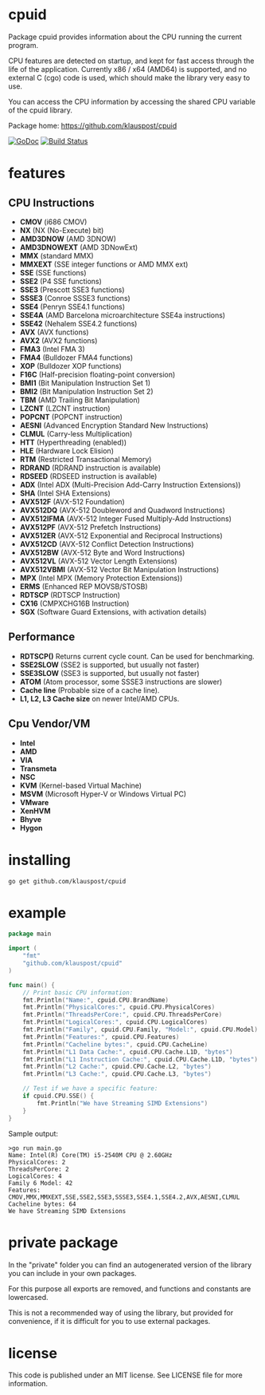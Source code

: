 # cpuid
Package cpuid provides information about the CPU running the current program.

CPU features are detected on startup, and kept for fast access through the life of the application.
Currently x86 / x64 (AMD64) is supported, and no external C (cgo) code is used, which should make the library very easy to use.

You can access the CPU information by accessing the shared CPU variable of the cpuid library.

Package home: https://github.com/klauspost/cpuid

[![GoDoc][1]][2] [![Build Status][3]][4]

[1]: https://godoc.org/github.com/klauspost/cpuid?status.svg
[2]: https://godoc.org/github.com/klauspost/cpuid
[3]: https://travis-ci.org/klauspost/cpuid.svg
[4]: https://travis-ci.org/klauspost/cpuid

# features
## CPU Instructions
*  **CMOV** (i686 CMOV)
*  **NX** (NX (No-Execute) bit)
*  **AMD3DNOW** (AMD 3DNOW)
*  **AMD3DNOWEXT** (AMD 3DNowExt)
*  **MMX** (standard MMX)
*  **MMXEXT** (SSE integer functions or AMD MMX ext)
*  **SSE** (SSE functions)
*  **SSE2** (P4 SSE functions)
*  **SSE3** (Prescott SSE3 functions)
*  **SSSE3** (Conroe SSSE3 functions)
*  **SSE4** (Penryn SSE4.1 functions)
*  **SSE4A** (AMD Barcelona microarchitecture SSE4a instructions)
*  **SSE42** (Nehalem SSE4.2 functions)
*  **AVX** (AVX functions)
*  **AVX2** (AVX2 functions)
*  **FMA3** (Intel FMA 3)
*  **FMA4** (Bulldozer FMA4 functions)
*  **XOP** (Bulldozer XOP functions)
*  **F16C** (Half-precision floating-point conversion)
*  **BMI1** (Bit Manipulation Instruction Set 1)
*  **BMI2** (Bit Manipulation Instruction Set 2)
*  **TBM** (AMD Trailing Bit Manipulation)
*  **LZCNT** (LZCNT instruction)
*  **POPCNT** (POPCNT instruction)
*  **AESNI** (Advanced Encryption Standard New Instructions)
*  **CLMUL** (Carry-less Multiplication)
*  **HTT** (Hyperthreading (enabled))
*  **HLE** (Hardware Lock Elision)
*  **RTM** (Restricted Transactional Memory)
*  **RDRAND** (RDRAND instruction is available)
*  **RDSEED** (RDSEED instruction is available)
*  **ADX** (Intel ADX (Multi-Precision Add-Carry Instruction Extensions))
*  **SHA** (Intel SHA Extensions)
*  **AVX512F** (AVX-512 Foundation)
*  **AVX512DQ** (AVX-512 Doubleword and Quadword Instructions)
*  **AVX512IFMA** (AVX-512 Integer Fused Multiply-Add Instructions)
*  **AVX512PF** (AVX-512 Prefetch Instructions)
*  **AVX512ER** (AVX-512 Exponential and Reciprocal Instructions)
*  **AVX512CD** (AVX-512 Conflict Detection Instructions)
*  **AVX512BW** (AVX-512 Byte and Word Instructions)
*  **AVX512VL** (AVX-512 Vector Length Extensions)
*  **AVX512VBMI** (AVX-512 Vector Bit Manipulation Instructions)
*  **MPX** (Intel MPX (Memory Protection Extensions))
*  **ERMS** (Enhanced REP MOVSB/STOSB)
*  **RDTSCP** (RDTSCP Instruction)
*  **CX16** (CMPXCHG16B Instruction)
*  **SGX** (Software Guard Extensions, with activation details)

## Performance
*  **RDTSCP()** Returns current cycle count. Can be used for benchmarking.
*  **SSE2SLOW** (SSE2 is supported, but usually not faster)
*  **SSE3SLOW** (SSE3 is supported, but usually not faster)
*  **ATOM** (Atom processor, some SSSE3 instructions are slower)
*  **Cache line** (Probable size of a cache line).
*  **L1, L2, L3 Cache size** on newer Intel/AMD CPUs.

## Cpu Vendor/VM
* **Intel**
* **AMD**
* **VIA**
* **Transmeta**
* **NSC**
* **KVM**  (Kernel-based Virtual Machine)
* **MSVM** (Microsoft Hyper-V or Windows Virtual PC)
* **VMware**
* **XenHVM**
* **Bhyve**
* **Hygon**

# installing

```go get github.com/klauspost/cpuid```

# example

```Go
package main

import (
	"fmt"
	"github.com/klauspost/cpuid"
)

func main() {
	// Print basic CPU information:
	fmt.Println("Name:", cpuid.CPU.BrandName)
	fmt.Println("PhysicalCores:", cpuid.CPU.PhysicalCores)
	fmt.Println("ThreadsPerCore:", cpuid.CPU.ThreadsPerCore)
	fmt.Println("LogicalCores:", cpuid.CPU.LogicalCores)
	fmt.Println("Family", cpuid.CPU.Family, "Model:", cpuid.CPU.Model)
	fmt.Println("Features:", cpuid.CPU.Features)
	fmt.Println("Cacheline bytes:", cpuid.CPU.CacheLine)
	fmt.Println("L1 Data Cache:", cpuid.CPU.Cache.L1D, "bytes")
	fmt.Println("L1 Instruction Cache:", cpuid.CPU.Cache.L1D, "bytes")
	fmt.Println("L2 Cache:", cpuid.CPU.Cache.L2, "bytes")
	fmt.Println("L3 Cache:", cpuid.CPU.Cache.L3, "bytes")

	// Test if we have a specific feature:
	if cpuid.CPU.SSE() {
		fmt.Println("We have Streaming SIMD Extensions")
	}
}
```

Sample output:
```
>go run main.go
Name: Intel(R) Core(TM) i5-2540M CPU @ 2.60GHz
PhysicalCores: 2
ThreadsPerCore: 2
LogicalCores: 4
Family 6 Model: 42
Features: CMOV,MMX,MMXEXT,SSE,SSE2,SSE3,SSSE3,SSE4.1,SSE4.2,AVX,AESNI,CLMUL
Cacheline bytes: 64
We have Streaming SIMD Extensions
```

# private package

In the "private" folder you can find an autogenerated version of the library you can include in your own packages.

For this purpose all exports are removed, and functions and constants are lowercased.

This is not a recommended way of using the library, but provided for convenience, if it is difficult for you to use external packages.

# license

This code is published under an MIT license. See LICENSE file for more information.
